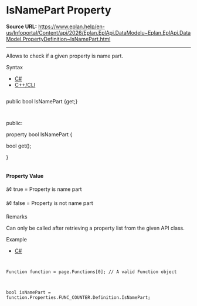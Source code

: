 # IsNamePart Property

**Source URL:** https://www.eplan.help/en-us/Infoportal/Content/api/2026/Eplan.EplApi.DataModelu~Eplan.EplApi.DataModel.PropertyDefinition~IsNamePart.html

---

Allows to check if a given property is name part.

Syntax

- [C#](#i-syntax-CS)
- [C++/CLI](#i-syntax-CPP2005)

```
```
public bool IsNamePart {get;}
```
```

```
```
public:

property bool IsNamePart {

   bool get();

}
```
```

#### Property Value

â¢ true = Property is name part

â¢ false = Property is not name part

Remarks

Can only be called after retrieving a property list from the given API class.

Example

- [C#](#i-tab-content-930b924d-051f-4421-af06-92914775995a)

```


Function function = page.Functions[0]; // A valid Function object



bool isNamePart = function.Properties.FUNC_COUNTER.Definition.IsNamePart;





```
